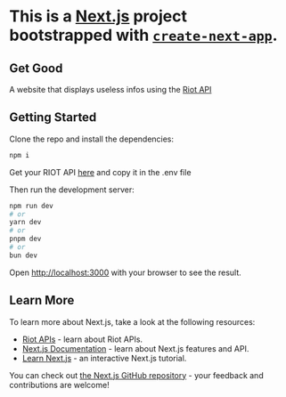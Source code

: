 # This is a [Next.js](https://nextjs.org/) project bootstrapped with [`create-next-app`](https://github.com/vercel/next.js/tree/canary/packages/create-next-app).

## Get Good

A website that displays useless infos using the [Riot API](https://developer.riotgames.com/apis)

## Getting Started

Clone the repo and install the dependencies:

```bash
npm i
```

Get your RIOT API [here](https://developer.riotgames.com) and copy it in the .env file

Then run the development server:

```bash
npm run dev
# or
yarn dev
# or
pnpm dev
# or
bun dev
```

Open [http://localhost:3000](http://localhost:3000) with your browser to see the result.

## Learn More

To learn more about Next.js, take a look at the following resources:

- [Riot APIs](https://developer.riotgames.com/apis) - learn about Riot APIs.
- [Next.js Documentation](https://nextjs.org/docs) - learn about Next.js features and API.
- [Learn Next.js](https://nextjs.org/learn) - an interactive Next.js tutorial.

You can check out [the Next.js GitHub repository](https://github.com/vercel/next.js/) - your feedback and contributions are welcome!
